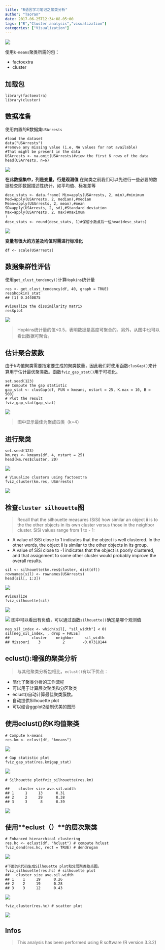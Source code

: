 ```yaml
---
title: "R语言学习笔记之聚类分析"
author: "TaoYan"
date: 2017-06-25T12:34:08-05:00
tags: ["R","Cluster analysis","visualization"]
categories: ["Visualization"]
---
```


![](https://raw.githubusercontent.com/YTLogos/pic_link/master/img/20190819152418.png)

使用`k-means`聚类所需的包：

* factoextra
* cluster

<!--more-->

## 加载包
```
library(factoextra)
library(cluster)
```
## 数据准备
使用内置的R数据集`USArrests`
```
#load the dataset
data("USArrests")
#remove any missing value (i.e, NA values for not available)
#That might be present in the data
USArrests <- na.omit(USArrests)#view the first 6 rows of the data
head(USArrests, n=6)
```

![](https://raw.githubusercontent.com/YTLogos/pic_link/master/img/20190819152431.png)

**在此数据集中，列是变量，行是观测值**
在聚类之前我们可以先进行一些必要的数据检查即数据描述性统计，如平均值、标准差等
```
desc_stats <- data.frame( Min=apply(USArrests, 2, min),#minimum
Med=apply(USArrests, 2, median),#median 
Mean=apply(USArrests, 2, mean),#mean 
SD=apply(USArrests, 2, sd),#Standard deviation 
Max=apply(USArrests, 2, max)#maximum
)
desc_stats <- round(desc_stats, 1)#保留小数点后一位head(desc_stats)
```

![](https://raw.githubusercontent.com/YTLogos/pic_link/master/img/20190819152442.png)

**变量有很大的方差及均值时需进行标准化**
```
df <- scale(USArrests)
```
## 数据集群性评估
使用`get_clust_tendency()`计算`Hopkins`统计量
```
res <- get_clust_tendency(df, 40, graph = TRUE)
res$hopkins_stat
## [1] 0.3440875
```
```
#Visualize the dissimilarity matrix
res$plot
```
![](https://raw.githubusercontent.com/YTLogos/pic_link/master/img/20190819152453.png)


>Hopkins统计量的值<0.5，表明数据是高度可聚合的。另外，从图中也可以看出数据可聚合。

## 估计聚合簇数
由于k均值聚类需要指定要生成的聚类数量，因此我们将使用函数`clusGap()`来计算用于估计最优聚类数。函数`fviz_gap_stat()`用于可视化。
```
set.seed(123)
## Compute the gap statistic
gap_stat <- clusGap(df, FUN = kmeans, nstart = 25, K.max = 10, B = 500) 
# Plot the result
fviz_gap_stat(gap_stat)
```
![](https://raw.githubusercontent.com/YTLogos/pic_link/master/img/20190819152509.png)
>图中显示最佳为聚成四类（k=4）

## 进行聚类
```
set.seed(123)
km.res <- kmeans(df, 4, nstart = 25)
head(km.res$cluster, 20)
```

![](https://raw.githubusercontent.com/YTLogos/pic_link/master/img/20190819152521.png)
```
# Visualize clusters using factoextra
fviz_cluster(km.res, USArrests)
```
![](https://raw.githubusercontent.com/YTLogos/pic_link/master/img/20190819152531.png)

## 检查`cluster silhouette`图
>Recall that the silhouette measures (SiSi) how similar an object ii is to the the other objects in its own cluster versus those in the neighbor cluster. SiSi values range from 1 to - 1:

* A value of SiSi close to 1 indicates that the object is well clustered. In the other words, the object ii is similar to the other objects in its group.
* A value of SiSi close to -1 indicates that the object is poorly clustered, and that assignment to some other cluster would probably improve the overall results.
```
sil <- silhouette(km.res$cluster, dist(df))
rownames(sil) <- rownames(USArrests)
head(sil[, 1:3])
```

![](https://raw.githubusercontent.com/YTLogos/pic_link/master/img/20190819152544.png)
```
#Visualize 
fviz_silhouette(sil)
```

![](https://raw.githubusercontent.com/YTLogos/pic_link/master/img/20190819152555.png)

![](https://raw.githubusercontent.com/YTLogos/pic_link/master/img/20190819152605.png)
图中可以看出有负值，可以通过函数`silhouette()`确定是哪个观测值
```
neg_sil_index <- which(sil[, "sil_width"] < 0)
sil[neg_sil_index, , drop = FALSE]
##          cluster    neighbor     sil_width
## Missouri    3          2        -0.07318144
```
## **eclust()**:增强的聚类分析
>与其他聚类分析包相比，`eclust()`有以下优点：

* 简化了聚类分析的工作流程
* 可以用于计算层次聚类和分区聚类
* eclust()自动计算最佳聚类簇数。
* 自动提供Silhouette plot
* 可以结合ggplot2绘制优美的图形

## 使用eclust()的**K**均值聚类
```
# Compute k-means
res.km <- eclust(df, "kmeans")
```
![](https://raw.githubusercontent.com/YTLogos/pic_link/master/img/20190819152616.png)
```
# Gap statistic plot
fviz_gap_stat(res.km$gap_stat)
```
![](https://raw.githubusercontent.com/YTLogos/pic_link/master/img/20190819152628.png)
```
# Silhouette plotfviz_silhouette(res.km)

##    cluster size ave.sil.width
## 1     1     13      0.31
## 2     2     29      0.38
## 3     3      8      0.39
```
![](https://raw.githubusercontent.com/YTLogos/pic_link/master/img/20190819152638.png)

## 使用**eclust（）**的层次聚类
```
# Enhanced hierarchical clustering
res.hc <- eclust(df, "hclust") # compute hclust
fviz_dend(res.hc, rect = TRUE) # dendrogam
```
![](https://raw.githubusercontent.com/YTLogos/pic_link/master/img/20190819152649.png)
```
#下面的R代码生成Silhouette plot和分层聚类散点图。
fviz_silhouette(res.hc) # silhouette plot
##   cluster size ave.sil.width
## 1    1     19      0.26
## 2    2     19      0.28
## 3    3     12      0.43
```
![](https://raw.githubusercontent.com/YTLogos/pic_link/master/img/20190819152702.png)
```
fviz_cluster(res.hc) # scatter plot
```
![](https://raw.githubusercontent.com/YTLogos/pic_link/master/img/20190819152713.png)

## Infos

> This analysis has been performed using R software (R version 3.3.2)

